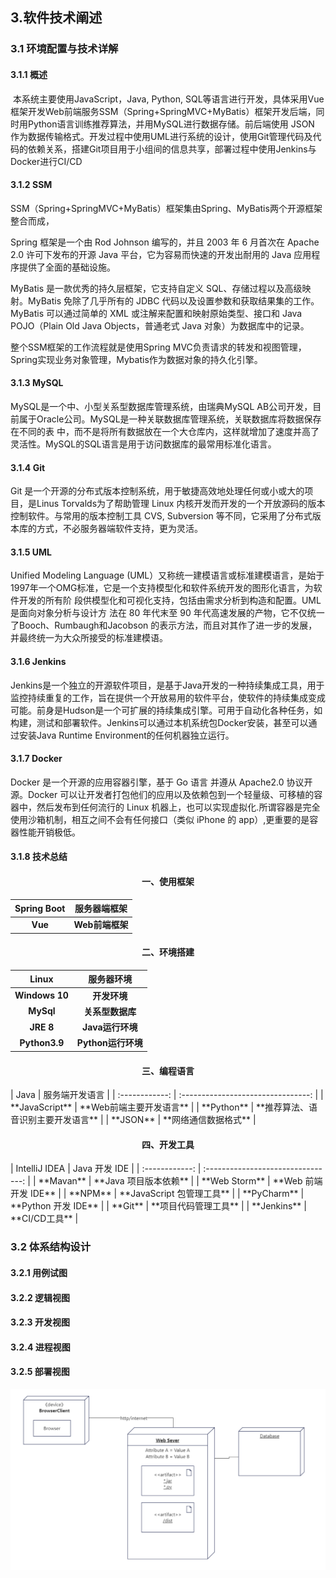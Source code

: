 ## 3.软件技术阐述

### 3.1 环境配置与技术详解

#### 3.1.1 概述

​	本系统主要使用JavaScript，Java, Python, SQL等语言进行开发，具体采用Vue框架开发Web前端服务SSM（Spring+SpringMVC+MyBatis）框架开发后端，同时用Python语言训练推荐算法，并用MySQL进行数据存储。前后端使用 JSON 作为数据传输格式。开发过程中使用UML进行系统的设计，使用Git管理代码及代码的依赖关系，搭建Git项目用于小组间的信息共享，部署过程中使用Jenkins与Docker进行CI/CD

#### 3.1.2 SSM

SSM（Spring+SpringMVC+MyBatis）框架集由Spring、MyBatis两个开源框架整合而成，

Spring 框架是一个由 Rod Johnson 编写的，并且 2003 年 6 月首次在 Apache 2.0 许可下发布的开源 Java 平台，它为容易而快速的开发出耐用的 Java 应用程序提供了全面的基础设施。

MyBatis 是一款优秀的持久层框架，它支持自定义 SQL、存储过程以及高级映射。MyBatis 免除了几乎所有的 JDBC 代码以及设置参数和获取结果集的工作。MyBatis 可以通过简单的 XML 或注解来配置和映射原始类型、接口和 Java POJO（Plain Old Java Objects，普通老式 Java 对象）为数据库中的记录。

整个SSM框架的工作流程就是使用Spring MVC负责请求的转发和视图管理，Spring实现业务对象管理，Mybatis作为数据对象的持久化引擎。

#### 3.1.3 MySQL

MySQL是一个中、小型关系型数据库管理系统，由瑞典MySQL AB公司开发，目前属于Oracle公司。MySQL是一种关联数据库管理系统，关联数据库将数据保存在不同的表 中，而不是将所有数据放在一个大仓库内，这样就增加了速度并高了灵活性。MySQL的SQL语言是用于访问数据库的最常用标准化语言。

#### 3.1.4 Git

Git 是一个开源的分布式版本控制系统，用于敏捷高效地处理任何或小或大的项目，是Linus Torvalds为了帮助管理 Linux 内核开发而开发的一个开放源码的版本控制软件。与常用的版本控制工具 CVS, Subversion 等不同，它采用了分布式版本库的方式，不必服务器端软件支持，更为灵活。

#### 3.1.5 UML

Unified Modeling Language (UML）又称统一建模语言或标准建模语言，是始于1997年一个OMG标准，它是一个支持模型化和软件系统开发的图形化语言，为软件开发的所有阶 段供模型化和可视化支持，包括由需求分析到构造和配置。UML是面向对象分析与设计方 法在 80 年代末至 90 年代高速发展的产物，它不仅统一了Booch、Rumbaugh和Jacobson 的表示方法，而且对其作了进一步的发展，并最终统一为大众所接受的标准建模语。

#### 3.1.6 Jenkins

Jenkins是一个独立的开源软件项目，是基于Java开发的一种持续集成工具，用于监控持续重复的工作，旨在提供一个开放易用的软件平台，使软件的持续集成变成可能。前身是Hudson是一个可扩展的持续集成引擎。可用于自动化各种任务，如构建，测试和部署软件。Jenkins可以通过本机系统包Docker安装，甚至可以通过安装Java Runtime Environment的任何机器独立运行。

#### 3.1.7 Docker

Docker 是一个开源的应用容器引擎，基于 Go 语言 并遵从 Apache2.0 协议开源。Docker 可以让开发者打包他们的应用以及依赖包到一个轻量级、可移植的容器中，然后发布到任何流行的 Linux 机器上，也可以实现虚拟化.所谓容器是完全使用沙箱机制，相互之间不会有任何接口（类似 iPhone 的 app）,更重要的是容器性能开销极低。

#### 3.1.8 技术总结

<center>
	<h4>
    一、使用框架
  </h4>  
</center>

| Spring Boot |  服务器端框架   |
| :---------: | :-------------: |
|   **Vue**   | **Web前端框架** |

<center>
	<h4>
    二、环境搭建
  </h4>  
</center>

|     Linux      |     服务器环境     |
| :------------: | :----------------: |
| **Windows 10** |    **开发环境**    |
|   **MySql**    |  **关系型数据库**  |
|   **JRE 8**    |  **Java运行环境**  |
| **Python3.9**  | **Python运行环境** |

<center>
	<h4>
    三、编程语言
  </h4>  
</center>
|      Java      |           服务端开发语言           |
| :------------: | :--------------------------------: |
| **JavaScript** |      **Web前端主要开发语言**       |
|   **Python**   | **推荐算法、语音识别主要开发语言** |
|  **JSON**  | **网络通信数据格式** |


<center>
	<h4>
    四、开发工具
  </h4>  
</center>
|      IntelliJ IDEA      |           Java 开发 IDE           |
| :------------: | :--------------------------------: |
|  **Mavan**  | **Java 项目版本依赖** |
| **Web Storm** | **Web 前端开发 IDE** |
| **NPM** | **JavaScript 包管理工具** |
| **PyCharm** | **Python 开发 IDE** |
|   **Git**   | **项目代码管理工具** |
| **Jenkins** | **CI/CD工具** |


### 3.2 体系结构设计

#### 3.2.1 用例试图

#### 3.2.2 逻辑视图

#### 3.2.3 开发视图

#### 3.2.4 进程视图

#### 3.2.5 部署视图

![image-20220312100851349](软件组部分文档.assets/image-20220312100851349.png)